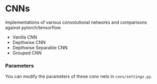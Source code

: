 # CNNs

Implementations of various convolutional networks and comparisons against pytorch/tensorflow.

* Vanilla CNN
* Depthwise CNN
* Depthwise Separable CNN
* Grouped CNN

### Parameters

You can modify the parameters of these conv nets in `cnns/settings.py`.
